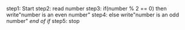 step1: Start
step2: read number
step3: if(number % 2 == 0) then
        write"number is an even number"
step4: else
      write"number is an odd number"
*end of if*
step5: stop 
